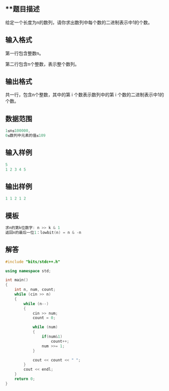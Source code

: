 ## **题目描述

给定一个长度为n的数列，请你求出数列中每个数的二进制表示中1的个数。

## **输入格式**

第一行包含整数n。

第二行包含n个整数，表示整个数列。

## **输出格式**

共一行，包含n个整数，其中的第 i 个数表示数列中的第 i 个数的二进制表示中1的个数。

## **数据范围**
```c++
1≤n≤100000,
0≤数列中元素的值≤109
```

## **输入样例**
```c++
5
1 2 3 4 5
```

## **输出样例**
```c++
1 1 2 1 2
```

## **模板**
```c++
求n的第k位数字: n >> k & 1
返回n的最后一位1：lowbit(n) = n & -n
```

## **解答**
```c++
#include "bits/stdc++.h"

using namespace std;

int main()
{
    int n, num, count;
    while (cin >> n)
    {
        while (n--)
        {
            cin >> num;
            count = 0;

            while (num)
            {
                if(num&1)
                    count++;
                num >>= 1;
            }

            cout << count << " ";
        }
        cout << endl;
    }
    return 0;
}
```